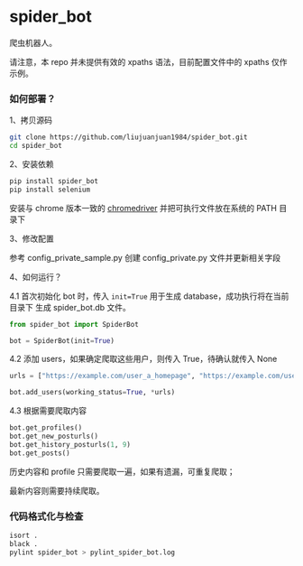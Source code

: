 # spider_bot

爬虫机器人。

请注意，本 repo 并未提供有效的 xpaths 语法，目前配置文件中的 xpaths 仅作示例。

### 如何部署？

1、拷贝源码

```sh
git clone https://github.com/liujuanjuan1984/spider_bot.git
cd spider_bot 
```

2、安装依赖

```sh
pip install spider_bot
pip install selenium
```

安装与 chrome 版本一致的 [chromedriver](https://chromedriver.chromium.org/downloads) 并把可执行文件放在系统的 PATH 目录下

3、修改配置

参考 config_private_sample.py 创建 config_private.py 文件并更新相关字段

4、如何运行？

4.1 首次初始化 bot 时，传入 `init=True` 用于生成 database，成功执行将在当前目录下 生成 spider_bot.db 文件。

```py
from spider_bot import SpiderBot

bot = SpiderBot(init=True)
```

4.2 添加 users，如果确定爬取这些用户，则传入 True，待确认就传入 None

```py
urls = ["https://example.com/user_a_homepage", "https://example.com/user_b_homepage"]

bot.add_users(working_status=True, *urls)

```

4.3 根据需要爬取内容

```py
bot.get_profiles()
bot.get_new_posturls()
bot.get_history_posturls(1, 9)
bot.get_posts()
```

历史内容和 profile 只需要爬取一遍，如果有遗漏，可重复爬取；

最新内容则需要持续爬取。


### 代码格式化与检查

```sh
isort .
black .
pylint spider_bot > pylint_spider_bot.log
```